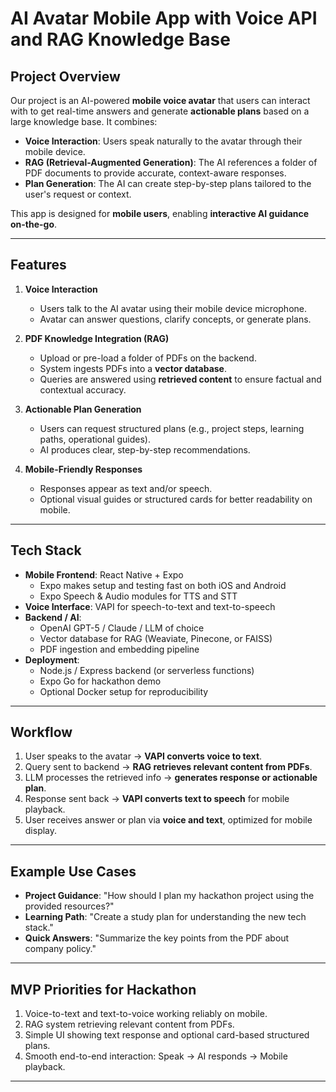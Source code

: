 # AI Avatar Mobile App with Voice API and RAG Knowledge Base

## Project Overview
Our project is an AI-powered **mobile voice avatar** that users can interact with to get real-time answers and generate **actionable plans** based on a large knowledge base. It combines:

- **Voice Interaction**: Users speak naturally to the avatar through their mobile device.
- **RAG (Retrieval-Augmented Generation)**: The AI references a folder of PDF documents to provide accurate, context-aware responses.
- **Plan Generation**: The AI can create step-by-step plans tailored to the user's request or context.

This app is designed for **mobile users**, enabling **interactive AI guidance on-the-go**.

---

## Features

1. **Voice Interaction**
   - Users talk to the AI avatar using their mobile device microphone.
   - Avatar can answer questions, clarify concepts, or generate plans.

2. **PDF Knowledge Integration (RAG)**
   - Upload or pre-load a folder of PDFs on the backend.
   - System ingests PDFs into a **vector database**.
   - Queries are answered using **retrieved content** to ensure factual and contextual accuracy.

3. **Actionable Plan Generation**
   - Users can request structured plans (e.g., project steps, learning paths, operational guides).
   - AI produces clear, step-by-step recommendations.

4. **Mobile-Friendly Responses**
   - Responses appear as text and/or speech.
   - Optional visual guides or structured cards for better readability on mobile.

---

## Tech Stack

- **Mobile Frontend**: React Native + Expo
  - Expo makes setup and testing fast on both iOS and Android
  - Expo Speech & Audio modules for TTS and STT
- **Voice Interface**: VAPI for speech-to-text and text-to-speech
- **Backend / AI**: 
  - OpenAI GPT-5 / Claude / LLM of choice
  - Vector database for RAG (Weaviate, Pinecone, or FAISS)
  - PDF ingestion and embedding pipeline
- **Deployment**: 
  - Node.js / Express backend (or serverless functions)
  - Expo Go for hackathon demo
  - Optional Docker setup for reproducibility

---

## Workflow

1. User speaks to the avatar → **VAPI converts voice to text**.
2. Query sent to backend → **RAG retrieves relevant content from PDFs**.
3. LLM processes the retrieved info → **generates response or actionable plan**.
4. Response sent back → **VAPI converts text to speech** for mobile playback.
5. User receives answer or plan via **voice and text**, optimized for mobile display.

---

## Example Use Cases

- **Project Guidance**: "How should I plan my hackathon project using the provided resources?"
- **Learning Path**: "Create a study plan for understanding the new tech stack."
- **Quick Answers**: "Summarize the key points from the PDF about company policy."

---

## MVP Priorities for Hackathon

1. Voice-to-text and text-to-voice working reliably on mobile.
2. RAG system retrieving relevant content from PDFs.
3. Simple UI showing text response and optional card-based structured plans.
4. Smooth end-to-end interaction: Speak → AI responds → Mobile playback.

---

